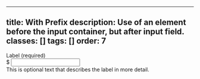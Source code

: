 <!--
 *              Copyright (c) 2025 Visa, Inc.
 *
 * Licensed under the Apache License, Version 2.0 (the "License");
 * you may not use this file except in compliance with the License.
 * You may obtain a copy of the License at
 *
 *         http://www.apache.org/licenses/LICENSE-2.0
 *
 * Unless required by applicable law or agreed to in writing, software
 * distributed under the License is distributed on an "AS IS" BASIS,
 * WITHOUT WARRANTIES OR CONDITIONS OF ANY KIND, either express or implied.
 * See the License for the specific language governing permissions and
 * limitations under the License.
 *
 -->
---
title: With Prefix
description: Use of an element before the input container, but after input field.
classes: []
tags: []
order: 7
---

<div class="v-flex v-flex-col v-gap-4">
  <label class="v-label" for="input-test-9">
    Label (required)
  </label>
  <div class="v-input-container v-surface v-flex-row">
    <span class="v-flex v-align-items-center v-typography-body-2-bold">
      $
    </span>
    <input aria-describedby="input-message-test-9" class="v-input" id="input-test-9" name="text-input-field" type="text"/>
  </div>
  <span class="v-input-message" id="input-message-test-9">
    This is optional text that describes the label in more detail.
  </span>
</div>
